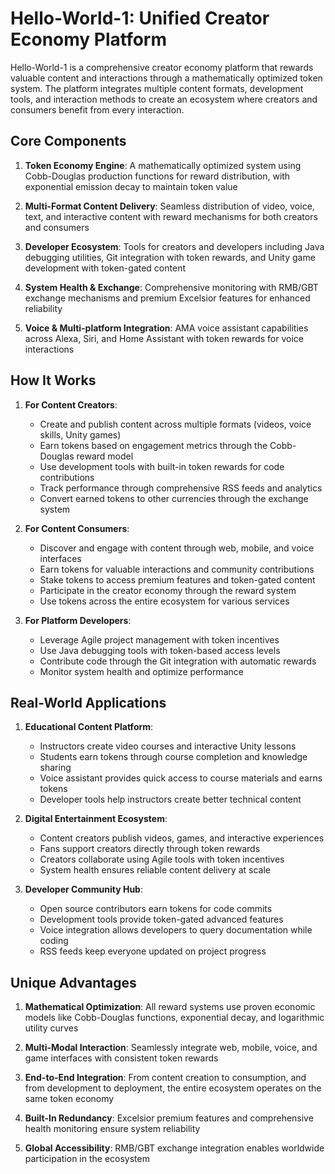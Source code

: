 # Hello-World-1: Unified Creator Economy Platform

Hello-World-1 is a comprehensive creator economy platform that rewards valuable content and interactions through a mathematically optimized token system. The platform integrates multiple content formats, development tools, and interaction methods to create an ecosystem where creators and consumers benefit from every interaction.

## Core Components

1. **Token Economy Engine**: A mathematically optimized system using Cobb-Douglas production functions for reward distribution, with exponential emission decay to maintain token value

2. **Multi-Format Content Delivery**: Seamless distribution of video, voice, text, and interactive content with reward mechanisms for both creators and consumers

3. **Developer Ecosystem**: Tools for creators and developers including Java debugging utilities, Git integration with token rewards, and Unity game development with token-gated content

4. **System Health & Exchange**: Comprehensive monitoring with RMB/GBT exchange mechanisms and premium Excelsior features for enhanced reliability

5. **Voice & Multi-platform Integration**: AMA voice assistant capabilities across Alexa, Siri, and Home Assistant with token rewards for voice interactions

## How It Works

1. **For Content Creators**:
   - Create and publish content across multiple formats (videos, voice skills, Unity games)
   - Earn tokens based on engagement metrics through the Cobb-Douglas reward model
   - Use development tools with built-in token rewards for code contributions
   - Track performance through comprehensive RSS feeds and analytics
   - Convert earned tokens to other currencies through the exchange system

2. **For Content Consumers**:
   - Discover and engage with content through web, mobile, and voice interfaces
   - Earn tokens for valuable interactions and community contributions
   - Stake tokens to access premium features and token-gated content
   - Participate in the creator economy through the reward system
   - Use tokens across the entire ecosystem for various services

3. **For Platform Developers**:
   - Leverage Agile project management with token incentives
   - Use Java debugging tools with token-based access levels
   - Contribute code through the Git integration with automatic rewards
   - Monitor system health and optimize performance

## Real-World Applications

1. **Educational Content Platform**: 
   - Instructors create video courses and interactive Unity lessons
   - Students earn tokens through course completion and knowledge sharing
   - Voice assistant provides quick access to course materials and earns tokens
   - Developer tools help instructors create better technical content

2. **Digital Entertainment Ecosystem**:
   - Content creators publish videos, games, and interactive experiences
   - Fans support creators directly through token rewards
   - Creators collaborate using Agile tools with token incentives
   - System health ensures reliable content delivery at scale

3. **Developer Community Hub**:
   - Open source contributors earn tokens for code commits
   - Development tools provide token-gated advanced features
   - Voice integration allows developers to query documentation while coding
   - RSS feeds keep everyone updated on project progress

## Unique Advantages

1. **Mathematical Optimization**: All reward systems use proven economic models like Cobb-Douglas functions, exponential decay, and logarithmic utility curves

2. **Multi-Modal Interaction**: Seamlessly integrate web, mobile, voice, and game interfaces with consistent token rewards

3. **End-to-End Integration**: From content creation to consumption, and from development to deployment, the entire ecosystem operates on the same token economy

4. **Built-In Redundancy**: Excelsior premium features and comprehensive health monitoring ensure system reliability

5. **Global Accessibility**: RMB/GBT exchange integration enables worldwide participation in the ecosystem
